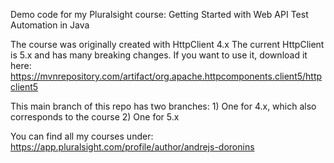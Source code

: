 Demo code for my Pluralsight course: Getting Started with Web API Test Automation in Java

The course was originally created with HttpClient 4.x
The current HttpClient is 5.x and has many breaking changes. If you want to use it, download it here:
https://mvnrepository.com/artifact/org.apache.httpcomponents.client5/httpclient5

This main branch of this repo has two branches:
    1) One for 4.x, which also corresponds to the course
    2) One for 5.x

You can find all my courses under: https://app.pluralsight.com/profile/author/andrejs-doronins

